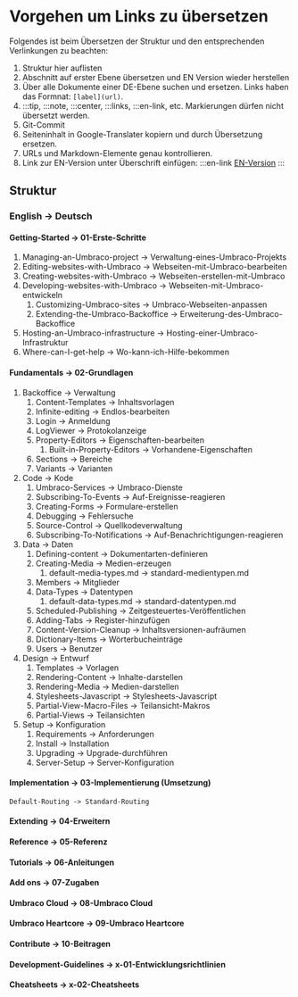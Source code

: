 # Vorgehen um Links zu übersetzen
Folgendes ist beim Übersetzen der Struktur und den entsprechenden Verlinkungen zu beachten:

1. Struktur hier auflisten
2. Abschnitt auf erster Ebene übersetzen und EN Version wieder herstellen
3. Über alle Dokumente einer DE-Ebene suchen und ersetzen. Links haben das Formnat: `[label](url)`.
4. :::tip, :::note, :::center, :::links, :::en-link, etc. Markierungen dürfen nicht übersetzt werden.
5. Git-Commit
6. Seiteninhalt in Google-Translater kopiern und durch Übersetzung ersetzen.
7. URLs und Markdown-Elemente genau kontrollieren.
8. Link zur EN-Version unter Überschrift einfügen: :::en-link [EN-Version](.../index.md) :::

## Struktur
### English -> Deutsch

#### Getting-Started -> 01-Erste-Schritte
1. Managing-an-Umbraco-project -> Verwaltung-eines-Umbraco-Projekts
2. Editing-websites-with-Umbraco -> Webseiten-mit-Umbraco-bearbeiten
3. Creating-websites-with-Umbraco -> Webseiten-erstellen-mit-Umbraco
4. Developing-websites-with-Umbraco -> Webseiten-mit-Umbraco-entwickeln
    1. Customizing-Umbraco-sites -> Umbraco-Webseiten-anpassen
    2. Extending-the-Umbraco-Backoffice -> Erweiterung-des-Umbraco-Backoffice
5. Hosting-an-Umbraco-infrastructure -> Hosting-einer-Umbraco-Infrastruktur
6. Where-can-I-get-help -> Wo-kann-ich-Hilfe-bekommen
#### Fundamentals -> 02-Grundlagen
1. Backoffice -> Verwaltung
    1. Content-Templates -> Inhaltsvorlagen
    2. Infinite-editing -> Endlos-bearbeiten
    3. Login -> Anmeldung
    4. LogViewer -> Protokolanzeige
    5. Property-Editors -> Eigenschaften-bearbeiten
        1. Built-in-Property-Editors -> Vorhandene-Eigenschaften
    6. Sections -> Bereiche
    7. Variants -> Varianten
2. Code -> Kode
    1. Umbraco-Services -> Umbraco-Dienste
    2. Subscribing-To-Events -> Auf-Ereignisse-reagieren
    3. Creating-Forms -> Formulare-erstellen
    4. Debugging -> Fehlersuche
    5. Source-Control -> Quellkodeverwaltung
    6. Subscribing-To-Notifications -> Auf-Benachrichtigungen-reagieren
3. Data -> Daten
    1. Defining-content -> Dokumentarten-definieren 
    2. Creating-Media -> Medien-erzeugen
        1. default-media-types.md -> standard-medientypen.md
    3. Members -> Mitglieder
    4. Data-Types -> Datentypen
        1. default-data-types.md -> standard-datentypen.md
    5. Scheduled-Publishing -> Zeitgesteuertes-Veröffentlichen
    6. Adding-Tabs -> Register-hinzufügen
    7. Content-Version-Cleanup -> Inhaltsversionen-aufräumen
    8. Dictionary-Items -> Wörterbucheinträge
    9. Users -> Benutzer
4. Design -> Entwurf
    1. Templates -> Vorlagen
    2. Rendering-Content -> Inhalte-darstellen
    3. Rendering-Media -> Medien-darstellen
    4. Stylesheets-Javascript -> Stylesheets-Javascript
    5. Partial-View-Macro-Files -> Teilansicht-Makros
    6. Partial-Views -> Teilansichten
5. Setup -> Konfiguration
    1. Requirements -> Anforderungen
    2. Install -> Installation
    3. Upgrading -> Upgrade-durchführen
    4. Server-Setup -> Server-Konfiguration

#### Implementation -> 03-Implementierung (Umsetzung)

    Default-Routing -> Standard-Routing

#### Extending -> 04-Erweitern

#### Reference -> 05-Referenz

#### Tutorials -> 06-Anleitungen

#### Add ons -> 07-Zugaben

#### Umbraco Cloud -> 08-Umbraco Cloud

#### Umbraco Heartcore -> 09-Umbraco Heartcore

#### Contribute -> 10-Beitragen

#### Development-Guidelines -> x-01-Entwicklungsrichtlinien

#### Cheatsheets -> x-02-Cheatsheets